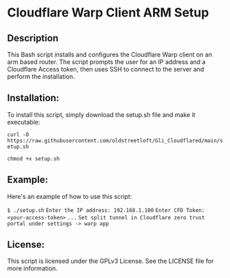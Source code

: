 # Cloudflare Warp Client ARM Setup
## Description
This Bash script installs and configures the Cloudflare Warp client on an arm based router. The script prompts the user for an IP address and a Cloudflare Access token, then uses SSH to connect to the server and perform the installation.

## Installation:
To install this script, simply download the setup.sh file and make it executable:

`curl -O https://raw.githubusercontent.com/oldstreetloft/Gli_Cloudflared/main/setup.sh`

`chmod +x setup.sh`

## Example:
Here's an example of how to use this script:

`$ ./setup.sh`
`Enter the IP address: 192.168.1.100`
`Enter CFD Token: <your-access-token>`
`...`
`Set split tunnel in Cloudflare zero trust portal under settings -> warp app`

## License:
This script is licensed under the GPLv3 License. See the LICENSE file for more information.